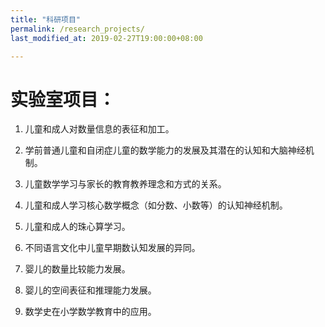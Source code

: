 ```yaml
---
title: "科研项目"
permalink: /research_projects/
last_modified_at: 2019-02-27T19:00:00+08:00

---
```


# 实验室项目：

1. 儿童和成人对数量信息的表征和加工。

2. 学前普通儿童和自闭症儿童的数学能力的发展及其潜在的认知和大脑神经机制。

3. 儿童数学学习与家长的教育教养理念和方式的关系。

4. 儿童和成人学习核心数学概念（如分数、小数等）的认知神经机制。

5. 儿童和成人的珠心算学习。

6. 不同语言文化中儿童早期数认知发展的异同。

7. 婴儿的数量比较能力发展。

8. 婴儿的空间表征和推理能力发展。

9. 数学史在小学数学教育中的应用。
